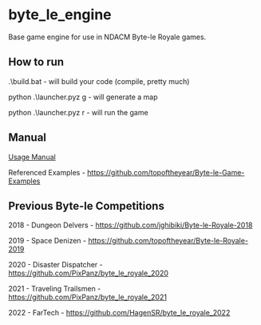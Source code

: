 # byte_le_engine
Base game engine for use in NDACM Byte-le Royale games.

## How to run

.\build.bat - will build your code (compile, pretty much)

python .\launcher.pyz g - will generate a map 

python .\launcher.pyz r - will run the game

## Manual

[Usage Manual](https://docs.google.com/document/d/1MGxvq5V9yGJbsbcBgDM26LugPbtQGlyNiaUOmjn85sc/edit?usp=sharing)

Referenced Examples - https://github.com/topoftheyear/Byte-le-Game-Examples

## Previous Byte-le Competitions

2018 - Dungeon Delvers - https://github.com/jghibiki/Byte-le-Royale-2018

2019 - Space Denizen - https://github.com/topoftheyear/Byte-le-Royale-2019

2020 - Disaster Dispatcher - https://github.com/PixPanz/byte_le_royale_2020

2021 - Traveling Trailsmen - https://github.com/PixPanz/byte_le_royale_2021

2022 - FarTech - https://github.com/HagenSR/byte_le_royale_2022
